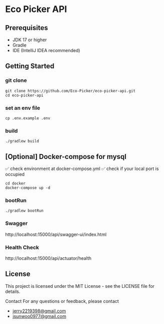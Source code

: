 # Eco Picker API

## Prerequisites

- JDK 17 or higher
- Gradle
- IDE (IntelliJ IDEA recommended)

## Getting Started

### git clone

```shell
git clone https://github.com/Eco-Picker/eco-picker-api.git
cd eco-picker-api
```

### set an env file

```shell
cp .env.example .env
```

### build

```shell
./gradlew build 
```

## [Optional] Docker-compose for mysql

✅ check environment at docker-compose.yml
✅ check if your local port is occupied

```shell
cd docker
docker-compose up -d 
```

### bootRun

```shell
./gradlew bootRun
```

### Swagger

http://localhost:15000/api/swagger-ui/index.html
### Health Check 
http://localhost:15000/api/actuator/health

## License

This project is licensed under the MIT License - see the LICENSE file for details.

Contact
For any questions or feedback, please contact

- [jerry2219398\@gmail.com](mailto:jerry2219398@gmail.com?subject=ecopicker)
- [jsunwoo0977\@gmail.com](mailto:jsunwoo0977@gmail.com?subject=ecopicker)
